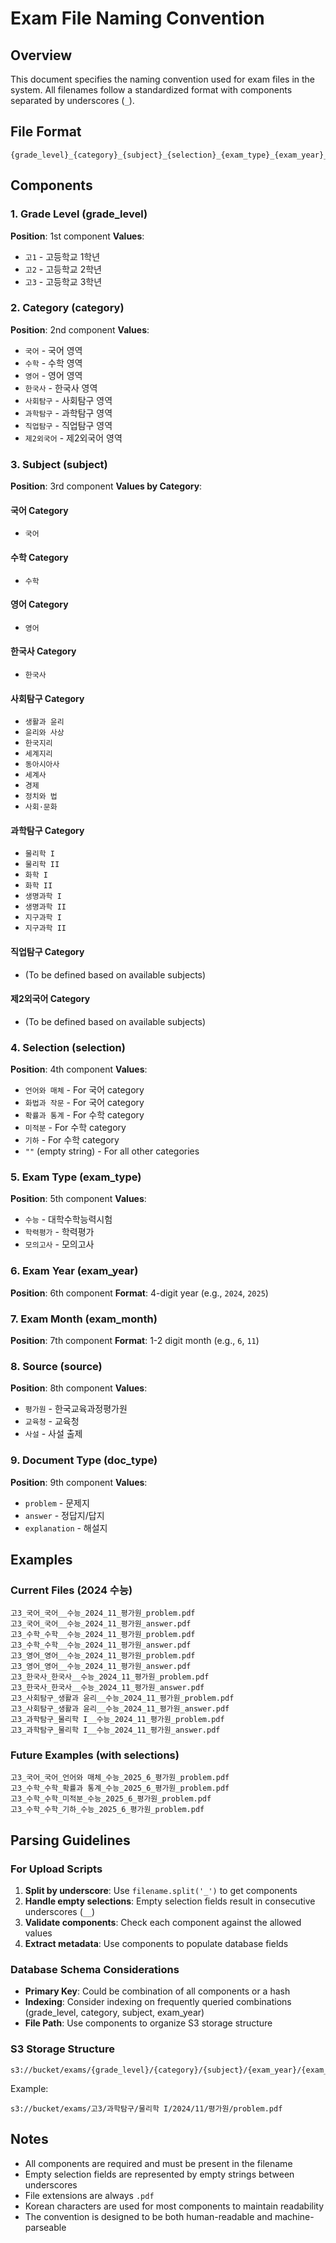 # Exam File Naming Convention

## Overview
This document specifies the naming convention used for exam files in the system. All filenames follow a standardized format with components separated by underscores (`_`).

## File Format
```
{grade_level}_{category}_{subject}_{selection}_{exam_type}_{exam_year}_{exam_month}_{source}_{doc_type}.pdf
```

## Components

### 1. Grade Level (grade_level)
**Position**: 1st component
**Values**:
- `고1` - 고등학교 1학년
- `고2` - 고등학교 2학년  
- `고3` - 고등학교 3학년

### 2. Category (category)
**Position**: 2nd component
**Values**:
- `국어` - 국어 영역
- `수학` - 수학 영역
- `영어` - 영어 영역
- `한국사` - 한국사 영역
- `사회탐구` - 사회탐구 영역
- `과학탐구` - 과학탐구 영역
- `직업탐구` - 직업탐구 영역
- `제2외국어` - 제2외국어 영역

### 3. Subject (subject)
**Position**: 3rd component
**Values by Category**:

#### 국어 Category
- `국어`

#### 수학 Category  
- `수학`

#### 영어 Category
- `영어`

#### 한국사 Category
- `한국사`

#### 사회탐구 Category
- `생활과 윤리`
- `윤리와 사상`
- `한국지리`
- `세계지리`
- `동아시아사`
- `세계사`
- `경제`
- `정치와 법`
- `사회·문화`

#### 과학탐구 Category
- `물리학 I`
- `물리학 II`
- `화학 I`
- `화학 II`
- `생명과학 I`
- `생명과학 II`
- `지구과학 I`
- `지구과학 II`

#### 직업탐구 Category
- (To be defined based on available subjects)

#### 제2외국어 Category
- (To be defined based on available subjects)

### 4. Selection (selection)
**Position**: 4th component
**Values**:
- `언어와 매체` - For 국어 category
- `화법과 작문` - For 국어 category
- `확률과 통계` - For 수학 category
- `미적분` - For 수학 category
- `기하` - For 수학 category
- `""` (empty string) - For all other categories

### 5. Exam Type (exam_type)
**Position**: 5th component
**Values**:
- `수능` - 대학수학능력시험
- `학력평가` - 학력평가
- `모의고사` - 모의고사

### 6. Exam Year (exam_year)
**Position**: 6th component
**Format**: 4-digit year (e.g., `2024`, `2025`)

### 7. Exam Month (exam_month)
**Position**: 7th component
**Format**: 1-2 digit month (e.g., `6`, `11`)

### 8. Source (source)
**Position**: 8th component
**Values**:
- `평가원` - 한국교육과정평가원
- `교육청` - 교육청
- `사설` - 사설 출제

### 9. Document Type (doc_type)
**Position**: 9th component
**Values**:
- `problem` - 문제지
- `answer` - 정답지/답지
- `explanation` - 해설지

## Examples

### Current Files (2024 수능)
```
고3_국어_국어__수능_2024_11_평가원_problem.pdf
고3_국어_국어__수능_2024_11_평가원_answer.pdf
고3_수학_수학__수능_2024_11_평가원_problem.pdf
고3_수학_수학__수능_2024_11_평가원_answer.pdf
고3_영어_영어__수능_2024_11_평가원_problem.pdf
고3_영어_영어__수능_2024_11_평가원_answer.pdf
고3_한국사_한국사__수능_2024_11_평가원_problem.pdf
고3_한국사_한국사__수능_2024_11_평가원_answer.pdf
고3_사회탐구_생활과 윤리__수능_2024_11_평가원_problem.pdf
고3_사회탐구_생활과 윤리__수능_2024_11_평가원_answer.pdf
고3_과학탐구_물리학 I__수능_2024_11_평가원_problem.pdf
고3_과학탐구_물리학 I__수능_2024_11_평가원_answer.pdf
```

### Future Examples (with selections)
```
고3_국어_국어_언어와 매체_수능_2025_6_평가원_problem.pdf
고3_수학_수학_확률과 통계_수능_2025_6_평가원_problem.pdf
고3_수학_수학_미적분_수능_2025_6_평가원_problem.pdf
고3_수학_수학_기하_수능_2025_6_평가원_problem.pdf
```

## Parsing Guidelines

### For Upload Scripts
1. **Split by underscore**: Use `filename.split('_')` to get components
2. **Handle empty selections**: Empty selection fields result in consecutive underscores (`__`)
3. **Validate components**: Check each component against the allowed values
4. **Extract metadata**: Use components to populate database fields

### Database Schema Considerations
- **Primary Key**: Could be combination of all components or a hash
- **Indexing**: Consider indexing on frequently queried combinations (grade_level, category, subject, exam_year)
- **File Path**: Use components to organize S3 storage structure

### S3 Storage Structure
```
s3://bucket/exams/{grade_level}/{category}/{subject}/{exam_year}/{exam_month}/{source}/{doc_type}/
```

Example:
```
s3://bucket/exams/고3/과학탐구/물리학 I/2024/11/평가원/problem.pdf
```

## Notes
- All components are required and must be present in the filename
- Empty selection fields are represented by empty strings between underscores
- File extensions are always `.pdf`
- Korean characters are used for most components to maintain readability
- The convention is designed to be both human-readable and machine-parseable 